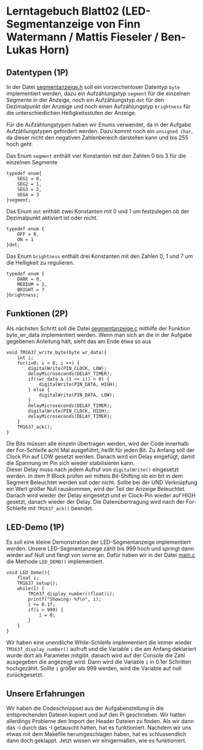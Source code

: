# Lerntagebuch Blatt02 (LED-Segmentanzeige von Finn Watermann / Mattis Fieseler / Ben-Lukas Horn)

## Datentypen (1P)

In der Datei [segmentanzeige.h](./include/ledanzeige/segmentanzeige.h) soll ein vorzeichenloser Datentyp `byte` implementiert werden, dazu ein Aufzählungstyp `segment` für die einzelnen Segmente in der Anzeige, noch ein Aufzählungstyp `dot` für den Dezimalpunkt der Anzeige und noch einen Aufzählungstyp `brightness` für die unterschiedlichen Helligkeitsstufen der Anzeige. 

Für die Aufzählungstypen haben wir Enums verwendet, da in der Aufgabe Aufzählungstypen gefordert werden. Dazu kommt noch ein `unsigned char`, da dieser nicht den negativen Zahlenbereich darstellen kann und bis 255 hoch geht. 

Das Enum `segment` enthält vier Konstanten mit den Zahlen 0 bis 3 für die einzelnen Segmente

    typedef enum{
        SEG1 = 0,
        SEG2 = 1,
        SEG3 = 2,
        SEG4 = 3
    }segment;

Das Enum `dot` enthält zwei Konstanten mit 0 und 1 um festzulegen ob der Dezimalpunkt aktiviert ist oder nicht.

    typedef enum {
        OFF = 0,
        ON = 1
    }dot;

Das Enum `brightness` enthält drei Konstanten mit den Zahlen 0, 1 und 7 um die Helligkeit zu regulieren.

    typedef enum {
        DARK = 0,
        MEDIUM = 1,
        BRIGHT = 7
    }brightness;


## Funktionen (2P)

Als nächsten Schritt soll die Datei [segmentanzeige.c](./src/ledanzeige/segmentanzeige.c) mithilfe der Funktion byte_wr_data implementiert werden. Wenn man sich an die in der Aufgabe gegebenen Anleitung hält, sieht das am Ende etwa so aus

    void TM1637_write_byte(byte wr_data){
        int i;
        for(i=0; i < 8; i ++) {
            digitalWrite(PIN_CLOCK, LOW);
            delayMicroseconds(DELAY_TIMER); 
            if((wr_data & (1 << i)) > 0) {
                digitalWrite(PIN_DATA, HIGH);
            } else {
                digitalWrite(PIN_DATA, LOW);
            }
            delayMicroseconds(DELAY_TIMER);
            digitalWrite(PIN_CLOCK, HIGH);
            delayMicroseconds(DELAY_TIMER);
        }
        TM1637_ack();
    }

Die Bits müssen alle einzeln übertragen werden, wird der Code innerhalb der For-Schleife acht Mal ausgeführt, heißt für jeden Bit. Zu Anfang soll der Clock Pin auf LOW gesetzt werden. Danach wird ein Delay eingefügt, damit die Spannung im Pin sich wieder stabilisieren kann.  
Dieser Delay muss nach jedem Aufruf von  `digitalWrite()` eingesetzt werden. In dem If Block prüfen wir mittels Bit-Shifting ob ein bit in dem Segment Beleuchtet werden soll oder nicht. Sollte bei der UND Verknüpfung ein Wert größer Null rauskommen, wird der Teil der Anzeige Beleuchtet. Danach wird wieder der Delay eingesetzt und er Clock-Pin wieder auf HIGH gesetzt, danach wieder der Delay.
Die Datenübertragung wird nach der For-Schleife mit `TM1637_ack()` beendet.


## LED-Demo (1P)

Es soll eine kleine Demonstration der LED-Segmentanzeige implementiert werden.
Unsere LED-Segmentanzeige zählt bis 999 hoch und springt dann wieder auf Null und fängt von vorne an. Dafür haben wir in der Datei [main.c](./src/ledanzeige/main.c) die Methode `LED_DEMO()` implementiert. 

    void LED_Demo(){
        float i;
        TM1637_setup();
        while(1) {
            TM1637_display_number((float)i);
            printf("Showing: %f\n", i);
            i += 0.1f;
            if(i > 999) {
                i = 0;
            }
        }
    }

Wir haben eine unendliche While-Schleife implementiert die immer wieder `TM1637_display_number()` aufruft und die Variable `i` die am Anfang deklariert wurde dort als Parameter mitgibt.
danach wird auf der Console die Zahl ausgegeben die angezeigt wird. Dann wird die Variable `i` in 0.1er Schritten hochgezählt. Sollte `i` größer als 999 werden, wird die Variable auf null zurückgesetzt. 

## Unsere Erfahrungen
Wir haben die Codeschnippsel aus der Aufgabenstellung in die entsprechenden Dateien kopiert und auf den Pi geschrieben.
Wir hatten allerdings Probleme den Import der Header Dateien zu finden. Als wir dann das -i durch das -I getauscht hatten, hat es funktioniert.
Nachdem wir uns etwas mit dem Makefile herumgeschlagen haben, hat es schlussendlich dann doch geklappt. Jetzt wissen wir einigermaßen, wie es funktioniert.